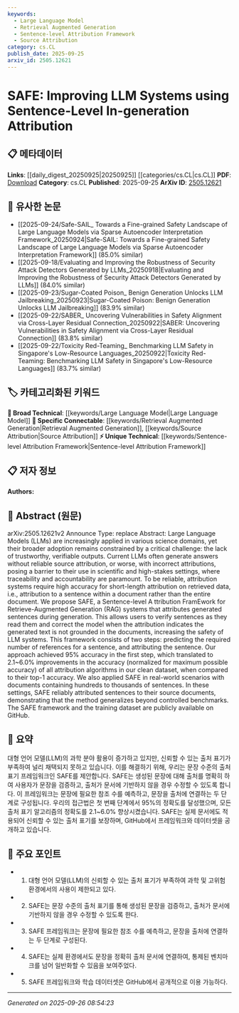 ```yaml
---
keywords:
  - Large Language Model
  - Retrieval Augmented Generation
  - Sentence-level Attribution Framework
  - Source Attribution
category: cs.CL
publish_date: 2025-09-25
arxiv_id: 2505.12621
---
```


<!-- KEYWORD_LINKING_METADATA:
{
  "processed_timestamp": "2025-09-26T08:54:23.383222",
  "vocabulary_version": "1.0",
  "selected_keywords": [
    "Large Language Model",
    "Retrieval Augmented Generation",
    "Sentence-level Attribution Framework",
    "Source Attribution"
  ],
  "rejected_keywords": [],
  "similarity_scores": {
    "Large Language Model": 0.85,
    "Retrieval Augmented Generation": 0.9,
    "Sentence-level Attribution Framework": 0.8,
    "Source Attribution": 0.78
  },
  "extraction_method": "AI_prompt_based",
  "budget_applied": true,
  "candidates_json": {
    "candidates": [
      {
        "surface": "Large Language Models",
        "canonical": "Large Language Model",
        "aliases": [
          "LLM",
          "Large Language Model"
        ],
        "category": "broad_technical",
        "rationale": "This is a fundamental concept in the paper, linking to a broad technical category relevant to the field.",
        "novelty_score": 0.3,
        "connectivity_score": 0.9,
        "specificity_score": 0.7,
        "link_intent_score": 0.85
      },
      {
        "surface": "Retrieve-Augmented Generation",
        "canonical": "Retrieval Augmented Generation",
        "aliases": [
          "RAG"
        ],
        "category": "specific_connectable",
        "rationale": "A trending concept that is central to the proposed framework, enhancing connectivity with recent advancements.",
        "novelty_score": 0.55,
        "connectivity_score": 0.88,
        "specificity_score": 0.78,
        "link_intent_score": 0.9
      },
      {
        "surface": "Sentence-level Attribution Framework",
        "canonical": "Sentence-level Attribution Framework",
        "aliases": [
          "SAFE"
        ],
        "category": "unique_technical",
        "rationale": "A unique technical contribution of the paper, offering new insights into attribution methods.",
        "novelty_score": 0.75,
        "connectivity_score": 0.65,
        "specificity_score": 0.85,
        "link_intent_score": 0.8
      },
      {
        "surface": "source attribution",
        "canonical": "Source Attribution",
        "aliases": [
          "attribution"
        ],
        "category": "specific_connectable",
        "rationale": "Key to understanding the paper's focus on reliability and verification in LLM outputs.",
        "novelty_score": 0.45,
        "connectivity_score": 0.82,
        "specificity_score": 0.72,
        "link_intent_score": 0.78
      }
    ],
    "ban_list_suggestions": [
      "method",
      "accuracy",
      "dataset"
    ]
  },
  "decisions": [
    {
      "candidate_surface": "Large Language Models",
      "resolved_canonical": "Large Language Model",
      "decision": "linked",
      "scores": {
        "novelty": 0.3,
        "connectivity": 0.9,
        "specificity": 0.7,
        "link_intent": 0.85
      }
    },
    {
      "candidate_surface": "Retrieve-Augmented Generation",
      "resolved_canonical": "Retrieval Augmented Generation",
      "decision": "linked",
      "scores": {
        "novelty": 0.55,
        "connectivity": 0.88,
        "specificity": 0.78,
        "link_intent": 0.9
      }
    },
    {
      "candidate_surface": "Sentence-level Attribution Framework",
      "resolved_canonical": "Sentence-level Attribution Framework",
      "decision": "linked",
      "scores": {
        "novelty": 0.75,
        "connectivity": 0.65,
        "specificity": 0.85,
        "link_intent": 0.8
      }
    },
    {
      "candidate_surface": "source attribution",
      "resolved_canonical": "Source Attribution",
      "decision": "linked",
      "scores": {
        "novelty": 0.45,
        "connectivity": 0.82,
        "specificity": 0.72,
        "link_intent": 0.78
      }
    }
  ]
}
-->

# SAFE: Improving LLM Systems using Sentence-Level In-generation Attribution

## 📋 메타데이터

**Links**: [[daily_digest_20250925|20250925]] [[categories/cs.CL|cs.CL]]
**PDF**: [Download](https://arxiv.org/pdf/2505.12621.pdf)
**Category**: cs.CL
**Published**: 2025-09-25
**ArXiv ID**: [2505.12621](https://arxiv.org/abs/2505.12621)

## 🔗 유사한 논문
- [[2025-09-24/Safe-SAIL_ Towards a Fine-grained Safety Landscape of Large Language Models via Sparse Autoencoder Interpretation Framework_20250924|Safe-SAIL: Towards a Fine-grained Safety Landscape of Large Language Models via Sparse Autoencoder Interpretation Framework]] (85.0% similar)
- [[2025-09-18/Evaluating and Improving the Robustness of Security Attack Detectors Generated by LLMs_20250918|Evaluating and Improving the Robustness of Security Attack Detectors Generated by LLMs]] (84.0% similar)
- [[2025-09-23/Sugar-Coated Poison_ Benign Generation Unlocks LLM Jailbreaking_20250923|Sugar-Coated Poison: Benign Generation Unlocks LLM Jailbreaking]] (83.9% similar)
- [[2025-09-22/SABER_ Uncovering Vulnerabilities in Safety Alignment via Cross-Layer Residual Connection_20250922|SABER: Uncovering Vulnerabilities in Safety Alignment via Cross-Layer Residual Connection]] (83.8% similar)
- [[2025-09-22/Toxicity Red-Teaming_ Benchmarking LLM Safety in Singapore's Low-Resource Languages_20250922|Toxicity Red-Teaming: Benchmarking LLM Safety in Singapore's Low-Resource Languages]] (83.7% similar)

## 🏷️ 카테고리화된 키워드
**🧠 Broad Technical**: [[keywords/Large Language Model|Large Language Model]]
**🔗 Specific Connectable**: [[keywords/Retrieval Augmented Generation|Retrieval Augmented Generation]], [[keywords/Source Attribution|Source Attribution]]
**⚡ Unique Technical**: [[keywords/Sentence-level Attribution Framework|Sentence-level Attribution Framework]]

## 📋 저자 정보

**Authors:** 

## 📄 Abstract (원문)

arXiv:2505.12621v2 Announce Type: replace 
Abstract: Large Language Models (LLMs) are increasingly applied in various science domains, yet their broader adoption remains constrained by a critical challenge: the lack of trustworthy, verifiable outputs. Current LLMs often generate answers without reliable source attribution, or worse, with incorrect attributions, posing a barrier to their use in scientific and high-stakes settings, where traceability and accountability are paramount. To be reliable, attribution systems require high accuracy for short-length attribution on retrieved data, i.e., attribution to a sentence within a document rather than the entire document. We propose SAFE, a Sentence-level A ttribution FramEwork for Retrieve-Augmented Generation (RAG) systems that attributes generated sentences during generation. This allows users to verify sentences as they read them and correct the model when the attribution indicates the generated text is not grounded in the documents, increasing the safety of LLM systems. This framework consists of two steps: predicting the required number of references for a sentence, and attributing the sentence. Our approach achieved 95% accuracy in the first step, which translated to 2.1\~6.0% improvements in the accuracy (normalized for maximum possible accuracy) of all attribution algorithms in our clean dataset, when compared to their top-1 accuracy. We also applied SAFE in real-world scenarios with documents containing hundreds to thousands of sentences. In these settings, SAFE reliably attributed sentences to their source documents, demonstrating that the method generalizes beyond controlled benchmarks. The SAFE framework and the training dataset are publicly available on GitHub.

## 📝 요약

대형 언어 모델(LLM)의 과학 분야 활용이 증가하고 있지만, 신뢰할 수 있는 출처 표기가 부족하여 널리 채택되지 못하고 있습니다. 이를 해결하기 위해, 우리는 문장 수준의 출처 표기 프레임워크인 SAFE를 제안합니다. SAFE는 생성된 문장에 대해 출처를 명확히 하여 사용자가 문장을 검증하고, 출처가 문서에 기반하지 않을 경우 수정할 수 있도록 합니다. 이 프레임워크는 문장에 필요한 참조 수를 예측하고, 문장을 출처에 연결하는 두 단계로 구성됩니다. 우리의 접근법은 첫 번째 단계에서 95%의 정확도를 달성했으며, 모든 출처 표기 알고리즘의 정확도를 2.1~6.0% 향상시켰습니다. SAFE는 실제 문서에도 적용되어 신뢰할 수 있는 출처 표기를 보장하며, GitHub에서 프레임워크와 데이터셋을 공개하고 있습니다.

## 🎯 주요 포인트

- 1. 대형 언어 모델(LLM)의 신뢰할 수 있는 출처 표기가 부족하여 과학 및 고위험 환경에서의 사용이 제한되고 있다.
- 2. SAFE는 문장 수준의 출처 표기를 통해 생성된 문장을 검증하고, 출처가 문서에 기반하지 않을 경우 수정할 수 있도록 한다.
- 3. SAFE 프레임워크는 문장에 필요한 참조 수를 예측하고, 문장을 출처에 연결하는 두 단계로 구성된다.
- 4. SAFE는 실제 환경에서도 문장을 정확히 출처 문서에 연결하여, 통제된 벤치마크를 넘어 일반화할 수 있음을 보여주었다.
- 5. SAFE 프레임워크와 학습 데이터셋은 GitHub에서 공개적으로 이용 가능하다.


---

*Generated on 2025-09-26 08:54:23*